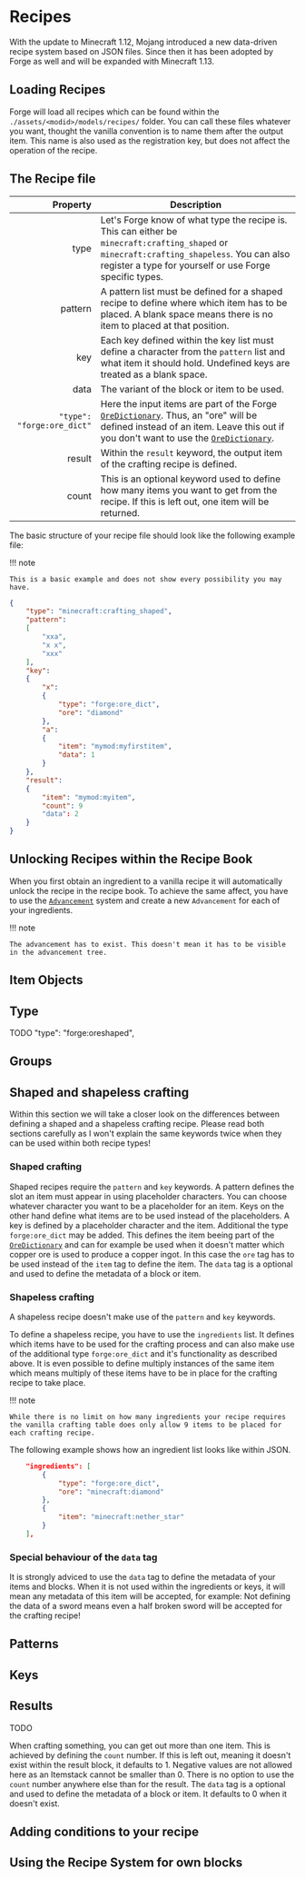 Recipes
=======

With the update to Minecraft 1.12, Mojang introduced a new data-driven recipe system based on JSON files. Since then it has been adopted by Forge as well and will be expanded with Minecraft 1.13.

Loading Recipes
---------------
Forge will load all recipes which can be found within the `./assets/<modid>/models/recipes/` folder. You can call these files whatever you want, thought the vanilla convention is to name them after the output item. This name is also used as the registration key, but does not affect the operation of the recipe.

The Recipe file
---------------
|     Property | Description |
|-------------:|------------|
|     type |  Let's Forge know of what type the recipe is. This can either be `minecraft:crafting_shaped` or `minecraft:crafting_shapeless`. You can also register a type for yourself or use Forge specific types.
|     pattern | A pattern list must be defined for a shaped recipe to define where which item has to be placed. A blank space means there is no item to placed at that position. |
|     key | Each key defined within the key list must define a character from the `pattern` list and what item it should hold. Undefined keys are treated as a blank space. |
|     data | The variant of the block or item to be used. |
|     `"type": "forge:ore_dict"` | Here the input items are part of the Forge [`OreDictionary`][OreDictionary]. Thus, an "ore" will be defined instead of an item. Leave this out if you don't want to use the [`OreDictionary`][OreDictionary]. |
|     result | Within the `result` keyword, the output item of the crafting recipe is defined. |
|     count | This is an optional keyword used to define how many items you want to get from the recipe. If this is left out, one item will be returned. |

The basic structure of your recipe file should look like the following example file:

!!! note

	This is a basic example and does not show every possibility you may have.

```json
{
    "type": "minecraft:crafting_shaped",
	"pattern":
	[
		"xxa",
		"x x",
		"xxx"
	],
	"key":
	{
		"x":
		{
			"type": "forge:ore_dict",
			"ore": "diamond"
		},
		"a":
		{
		    "item": "mymod:myfirstitem",
		    "data": 1
		}
	},
	"result":
	{
		"item": "mymod:myitem",
		"count": 9
		"data": 2
	}
}
```

Unlocking Recipes within the Recipe Book
----------------------------------------
When you first obtain an ingredient to a vanilla recipe it will automatically unlock the recipe in the
recipe book. To achieve the same affect, you have to use the [`Advancement`][Advancements] system and create
a new `Advancement` for each of your ingredients.

!!! note

	The advancement has to exist. This doesn't mean it has to be visible in the advancement tree.

Item Objects
------------

Type
----
TODO
	"type": "forge:oreshaped",
	
Groups
------

Shaped and shapeless crafting
-----------------------------
Within this section we will take a closer look on the differences between defining a shaped and a shapeless crafting recipe. Please read both sections carefully as I won't explain the same keywords twice when they can be used within both recipe types!

### Shaped crafting
Shaped recipes require the `pattern` and `key` keywords. A pattern defines the slot an item must appear in using placeholder characters. You can choose whatever character you want to be a placeholder for an item. Keys on the other hand define what items are to be used instead of the placeholders. A key is defined by a placeholder character and the item. 
Additional the type `forge:ore_dict` may be added. This defines the item beeing part of the [`OreDictionary`][OreDictionary] and can for example be used when it doesn't matter which copper ore is used to produce a copper ingot. In this case the `ore` tag has to be used instead of the `item` tag to define the item.
The `data` tag is a optional and used to define the metadata of a block or item.

### Shapeless crafting
A shapeless recipe doesn't make use of the `pattern` and `key` keywords. 

To define a shapeless recipe, you have to use the `ingredients` list. It defines which items have to be used for the crafting process and can also make use of the additional type `forge:ore_dict` and it's functionality as described above. It is even possible to define multiply instances of the same item which means multiply of these items have to be in place for the crafting recipe to take place. 

!!! note

	While there is no limit on how many ingredients your recipe requires the vanilla crafting table does only allow 9 items to be placed for each crafting recipe.

The following example shows how an ingredient list looks like within JSON.

```json
    "ingredients": [
        {
            "type": "forge:ore_dict",
            "ore": "minecraft:diamond"
        },
        {
            "item": "minecraft:nether_star"
        }
    ],
```

### Special behaviour of the `data` tag
It is strongly adviced to use the `data` tag to define the metadata of your items and blocks. When it is not used within the ingredients or keys, it will mean any metadata of this item will be accepted, for example: Not defining the data of a sword means even a half broken sword will be accepted for the crafting recipe!

Patterns
--------

Keys
----

Results
-------
TODO

When crafting something, you can get out more than one item. This is achieved by defining the `count` number. If this is left out, meaning it doesn't exist within the result block, it defaults to 1. Negative values are not allowed here as an Itemstack cannot be smaller than 0. There is no option to use the `count` number anywhere else than for the result.
The `data` tag is a optional and used to define the metadata of a block or item. It defaults to 0 when it doesn't exist.

Adding conditions to your recipe
--------------------------------

Using the Recipe System for own blocks
--------------------------------------

[OreDictionary]: ../utilities/oredictionary.md
[Advancements]: #
